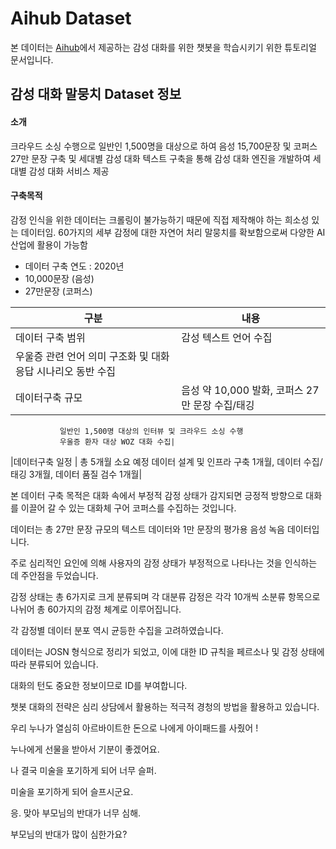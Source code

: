 # Aihub Dataset


본 데이터는 [Aihub](https://aihub.or.kr/aihubdata/data/view.do?currMenu=115&topMenu=100&aihubDataSe=realm&dataSetSn=86)에서 제공하는 감성 대화를 위한 챗봇을 학습시키기 위한 튜토리얼 문서입니다.

## 감성 대화 말뭉치 Dataset 정보


#### 소개

크라우드 소싱 수행으로 일반인 1,500명을 대상으로 하여 음성 15,700문장 및 코퍼스 27만 문장 구축 및 세대별 감성 대화 텍스트 구축을 통해 감성 대화 엔진을 개발하여 세대별 감성 대화 서비스 제공

#### 구축목적

감정 인식을 위한 데이터는 크롤링이 불가능하기 때문에 직접 제작해야 하는 희소성 있는 데이터임. 60가지의 세부 감정에 대한 자연어 처리 말뭉치를 확보함으로써 다양한 AI 산업에 활용이 가능함

* 데이터 구축 연도 : 2020년
* 10,000문장 (음성)
* 27만문장 (코퍼스)


| 구분 | 내용 |
| ------ | --- |
|데이터 구축 범위 |	감성 텍스트 언어 수집|
               우울증 관련 언어 의미 구조화 및 대화 응답 시나리오 동반 수집|
|데이터구축 규모 | 음성 약 10,000 발화, 코퍼스 27만 문장 수집/태깅
               일반인 1,500명 대상의 인터뷰 및 크라우드 소싱 수행
               우울증 환자 대상 WOZ 대화 수집|
|데이터구축 일정 | 총 5개월 소요 예정
               데이터 설계 및 인프라 구축 1개월, 데이터 수집/태깅 3개월, 데이터 품질 검수 1개월|

본 데이터 구축 목적은 대화 속에서 부정적 감정 상태가 감지되면 긍정적 방향으로 대화를 이끌어 갈 수 있는 대화체 구어 코퍼스를 수집하는 것입니다.

데이터는 총 27만 문장 규모의 텍스트 데이터와 1만 문장의 평가용 음성 녹음 데이터입니다.

주로 심리적인 요인에 의해 사용자의 감정 상태가 부정적으로 나타나는 것을 인식하는 데 주안점을 두었습니다.

감정 상태는 총 6가지로 크게 분류되며 각 대분류 감정은 각각 10개씩 소분류 항목으로 나뉘어 총 60가지의 감정 체계로 이루어집니다.

각 감정별 데이터 분포 역시 균등한 수집을 고려하였습니다.

데이터는 JOSN 형식으로 정리가 되었고, 이에 대한 ID 규칙을 페르소나 및 감정 상태에 따라 분류되어 있습니다.

대화의 턴도 중요한 정보이므로 ID를 부여합니다.

챗봇 대화의 전략은 심리 상담에서 활용하는 적극적 경청의 방법을 활용하고 있습니다.

우리 누나가 열심히 아르바이트한 돈으로 나에게 아이패드를 사줬어 !

누나에게 선물을 받아서 기분이 좋겠어요.


나 결국 미술을 포기하게 되어 너무 슬퍼.

미술을 포기하게 되어 슬프시군요.

응. 맞아 부모님의 반대가 너무 심해.

부모님의 반대가 많이 심한가요?